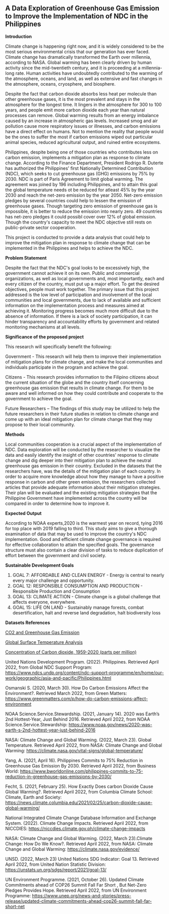 ## **A Data Exploration of Greenhouse Gas Emission to Improve the Implementation of NDC in the Philippines**

**Introduction**

Climate change is happening right now, and it is widely considered to be the most serious environmental crisis that our generation has ever faced. Climate change has dramatically transformed the Earth over millennia, according to NASA. Global warming has been clearly driven by human activity since the mid-twentieth century, and it is proceeding at a millennia-long rate. Human activities have undoubtedly contributed to the warming of the atmosphere, oceans, and land, as well as extensive and fast changes in the atmosphere, oceans, cryosphere, and biosphere. 

Despite the fact that carbon dioxide absorbs less heat per molecule than other greenhouse gases, it is the most prevalent and stays in the atmosphere for the longest time. It lingers in the atmosphere for 300 to 100 years, and people emit more carbon dioxide each year than natural processes can remove. Global warming results from an energy imbalance caused by an increase in atmospheric gas levels. Increased smog and air pollution cause more respiratory issues or illnesses, and carbon emissions have a direct effect on humans. Not to mention the reality that people would be the ones to suffer the most if carbon emissions wiped out particular animal species, reduced agricultural output, and ruined entire ecosystems.

Philippines, despite being one of those countries who contributes less on carbon emission, implements a mitigation plan as response to climate change. According to the Finance Department, President Rodrigo R. Duterte has authorized the Philippines' first Nationally Determined Contribution (NDC), which seeks to cut greenhouse gas (GHG) emissions by 75% by 2030. NDC is part of Paris Agreement to limit global warming. The agreement was joined by 196 including Philippines, and to attain this goal the global temperature needs ot be reduced for atleast 45% by the year 2030 and reach the net-zero emission by the year 2050. Net-zero emission pledges by several countries could help to lessen the emission of greenhouse gases. Though targeting zero emission of greenhouse gas is impossible, it is better to reduce the emission into nearly zero. 49 countries has net-zero pledges it could possibl cover over 12% of global emission. Though the country's capacity to meet the NDC objective still rests on public-private sector cooperation. 

This project is conducted to provide a data analysis that could help to improve the mitigation plan in response to climate change that can be implemented in the Philippines and helps to achieve the NDC. 


**Problem Statement**

Despite the fact that the NDC's goal looks to be excessively high, the government cannot achieve it on its own. Public and commercial organizations, as well as local governments and, most importantly, each and every citizen of the country, must put up a major effort. To get the desired objectives, people must work together. The primary issue that this project addressed is the low level of participation and involvement of  the local communities and local governments, due to lack of available and sufficient information on the implementation process and measures aimed at achieving it. Monitoring progress becomes much more difficult due to the absence of information. If there is a lack of society participation, it can hinder transparency and accountability efforts by government and related monitoring mechanisms at all levels.

**Significance of the proposed project**

This research will specifically benefit the following:

Government - This research will help them to improve their implementation of mitigation plans for climate change, and make the local communities and individuals participate in the program and achieve the goal.  

Citizens - This research provides information to the Filipino citizens about the current situation of the globe and the country itself concerning greenhouse gas emission that results in climate change. For them to be aware and well informed on how they could contribute and cooperate to the government to achieve the goal.

Future Researchers – The findings of this study may be utilized to help the future researchers in their future studies in relation to climate change and come up with an ideal mitigation plan for climate change that they may propose to their local community.

**Methods**

Local communities cooperation is a crucial aspect of the implementation of NDC. Data exploration will be conducted by the researcher to visualize the data and easily identify the insight of other countries' response to climate change and dig deeper into their mitigation plan to achieve the neutral greenhouse gas emission in their country. Excluded in the datasets that the researchers have, was the details of the mitigation plan of each country. In order to acquire more knowledge about how they manage to have a positive response in carbon and other green  emission, the researchers collected articles that provide adequate information about their mitigation strategies. Their plan will be evaluated and the existing mitigation strategies that the Philippine Government have implemented across the country will be compared in order to determine how to improve it.

**Expected Output**

According to NOAA experts,2020 is the warmest year on record, tying 2016 for top place with 2019 falling to third. This study aims to give a thorough examination of data that may be used to improve the country's NDC implementation. Good and efficient climate change governance is required for effective collaboration to attain the specified goals. The governance structure must also contain a clear division of tasks to reduce duplication of effort between the government and civil society.

**Sustainable Development Goals**
1. GOAL 7: AFFORDABLE AND CLEAN ENERGY - Energy is central to nearly every major challenge and opportunity.
2. GOAL 12: RESPONSIBLE CONSUMPTION AND PRODUCTION - Responsible Production and Consumption
3. GOAL 13: CLIMATE ACTION - Climate change is a global challenge that affects everyone, everywhere.
4. GOAL 15: LIFE ON LAND - Sustainably manage forests, combat desertification, halt and reverse land degradation, halt biodiversity loss

**Datasets References**

[CO2 and Greenhouse Gas Emission](https://github.com/marielzguerra/ITBA-3207_TeamCodePoltergiests/files/8424271/co2-emissions-and-gdp.2.xlsx)

[Global Surface Temperature Analysis](https://github.com/marielzguerra/ITBA-3207_TeamCodePoltergiests/files/8424269/GLB.Ts%2BdSST.xlsx)

[Concentration of Carbon dioxide, 1959-2020 (parts per million)](https://github.com/marielzguerra/ITBA-3207_TeamCodePoltergiests/files/8460662/download.xlsx)

United Nations Development Program. (2022). Philippines. Retrieved April 2022, from Global NDC Support Program:  https://www.ndcs.undp.org/content/ndc-support-programme/en/home/our-work/geographic/asia-and-pacific/Philippines.html

Osmanski S. (2020, March 30). How Do Carbon Emissions Affect the Environment?. Retrieved March 2022, from Green Matters: https://www.greenmatters.com/p/how-do-carbon-emissions-affect-environment

NOAA Science.Service.Stewardship. (2021, January 14). 2020 was Earth’s 2nd Hottest-Year, Just Behind 2016. Retrieved April 2022, from NOAA Science.Service.Stewardship: https://www.noaa.gov/news/2020-was-earth-s-2nd-hottest-year-just-behind-2016

NASA: Climate Change and Global Warming. (2022, March 23). Global Temperature. Retrieved April 2022, from NASA: Climate Change and Global Warming: https://climate.nasa.gov/vital-signs/global-temperature/

Yang, A. (2021, April 16). Philippines Commits to 75% Reduction in Greenhouse Gas Emission By 2030. Retrieved April 2022, from Business World: https://www.bworldonline.com/philippines-commits-to-75-reduction-in-greenhouse-gas-emissions-by-2030/

Fecht, S. (2021, February 25). How Exactly Does carbon Dioxide Cause Global Warming?. Retrieved April 2022, from Columbia Climate School: Climate, Earth and Society: https://news.climate.columbia.edu/2021/02/25/carbon-dioxide-cause-global-warming/

National Integrated Climate Change Database Information and Exchange System. (2022). Climate Change Impacts. Retrieved April 2022, from NICCDIES: https://niccdies.climate.gov.ph/climate-change-impacts

NASA: Climate Change and Global Warming. (2022, March 23).Climate Change: How Do We Know?. Retrieved April 2022, from NASA: Climate Change and Global Warming: https://climate.nasa.gov/evidence/

UNSD. (2022, March 23) United Nations SDG Indicator: Goal 13. Retrieved April 2022, from United Nation Statistic Division: https://unstats.un.org/sdgs/report/2021/goal-13/

UN Environment Programme. (2021, October 26). Updated Climate Commitments ahead of COP26 Summit Fall Far Short , But Net-Zero Pledges Provides Hope. Retrieved April 2022, from UN Environment Programme: https://www.unep.org/news-and-stories/press-release/updated-climate-commitments-ahead-cop26-summit-fall-far-short-net
